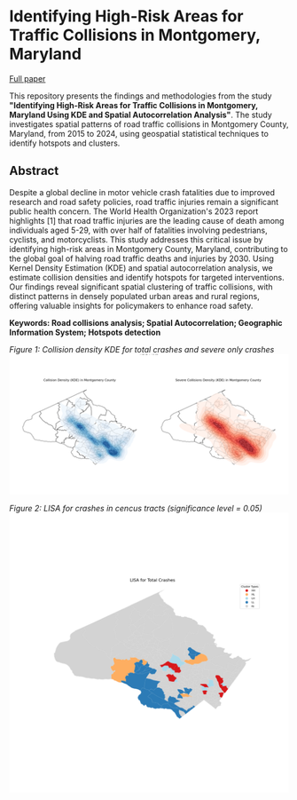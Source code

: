 # Identifying High-Risk Areas for Traffic Collisions in Montgomery, Maryland
[Full paper](artifacts/Identifying%20High-risk%20areas%20for%20traffic%20collisions%20in%20Montgomery.pdf)


This repository presents the findings and methodologies from the study **"Identifying High-Risk Areas for Traffic Collisions in Montgomery, Maryland Using KDE and Spatial Autocorrelation Analysis"**. The study investigates spatial patterns of road traffic collisions in Montgomery County, Maryland, from 2015 to 2024, using geospatial statistical techniques to identify hotspots and clusters.

## Abstract
Despite a global decline in motor vehicle crash fatalities due to improved research and road safety policies, road traffic injuries remain a significant public health concern. The World Health Organization's 2023 report highlights [1] that road traffic injuries are the leading cause of death among individuals aged 5-29, with over half of fatalities involving pedestrians, cyclists, and motorcyclists. This study addresses this critical issue by identifying high-risk areas in Montgomery County, Maryland, contributing to the global goal of halving road traffic deaths and injuries by 2030. Using Kernel Density Estimation (KDE) and spatial autocorrelation analysis, we estimate collision densities and identify hotspots for targeted interventions. Our findings reveal significant spatial clustering of traffic collisions, with distinct patterns in densely populated urban areas and rural regions, offering valuable insights for policymakers to enhance road safety.

**Keywords: Road collisions analysis; Spatial Autocorrelation; Geographic Information System; Hotspots detection**


*Figure 1: Collision density KDE for total crashes and severe only crashes*
![LISA total crashes](media/kde_plots1.png)


*Figure 2: LISA for crashes in cencus tracts (significance level = 0.05)*
![LISA total crashes](media/lisa_cluster_total_crashes.png)
